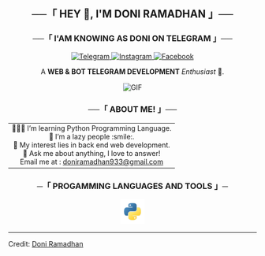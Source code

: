 <h2 align="center">
    ──「 HEY 👋, I'M DONI RAMADHAN 」──
</h2>
<h3 align="center">
    ──「 I'AM KNOWING AS DONI ON TELEGRAM 」──
</h3>

<p align="center">
    <a href="https://t.me/shshtst"> 
        <img src="https://img.shields.io/badge/My-Telegram-blue?style=for-the-badge&logo=telegram" alt="Telegram" /> 
    </a>
    <a href="https://www.instagram.com/im_donn93/"> 
        <img src="https://img.shields.io/badge/My-Instagram-red?style=for-the-badge&logo=instagram" alt="Instagram" /> 
    </a>
    <a href="https://web.facebook.com/DONI.UCUL/"> 
        <img src="https://img.shields.io/badge/My-Facebook-darkblue?style=for-the-badge&logo=facebook" alt="Facebook" /> 
    </a>
</p>

<p align="center">
A <b>WEB & BOT TELEGRAM DEVELOPMENT</b> <i>Enthusiast</i> 🚀.
</p>

 
<p align="center">
  <img align="center" alt="GIF" src="https://i.postimg.cc/QtLnbHqK/Cheery-Separate-Goldeneye.gif" />
</p>

<h3 align="center">
    ──「 ABOUT ME! 」──
</h3>

<table align="center" style="table-layout: fixed; width: 100%;">
  <tbody>
    <tr valign="top">
      <td align="center">
        👨🏽‍💻 I’m learning Python Programming Language.<br>
        🌱 I’m a lazy people :smile:.<br>
        🤔 My interest lies in back end web development.<br>
        💬 Ask me about anything, I love to answer!<br>
        Email me at : <a href="doniramadhan933@gmail.com">doniramadhan933@gmail.com</a><br>
      </td>
    </tr>
  </tbody>
</table>


<h3 align="center">
    ─「 PROGAMMING LANGUAGES AND TOOLS 」─
</h3>

<p align="center">
<code><img height="50" src="https://raw.githubusercontent.com/github/explore/80688e429a7d4ef2fca1e82350fe8e3517d3494d/topics/python/python.png"></code>


----
Credit: [Doni Ramadhan](https://github.com/xsyn1100)

